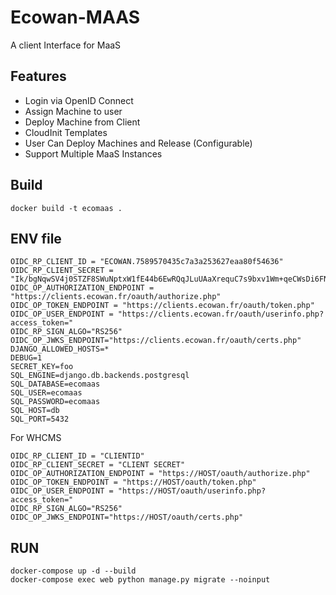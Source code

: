 # Ecowan-MAAS
A client Interface for MaaS

## Features
- Login via OpenID Connect
- Assign Machine to user
- Deploy Machine from Client
- CloudInit Templates
- User Can Deploy Machines and Release (Configurable)
- Support Multiple MaaS Instances


## Build
```
docker build -t ecomaas .
```

## ENV file 
```
OIDC_RP_CLIENT_ID = "ECOWAN.7589570435c7a3a253627eaa80f54636"
OIDC_RP_CLIENT_SECRET = "Ik/bgNqwSV4j0STZF8SWuNptxW1fE44b6EwRQqJLuUAaXrequC7s9bxv1Wm+qeCWsDi6FNj/dnRe9Jl926vkNw=="
OIDC_OP_AUTHORIZATION_ENDPOINT = "https://clients.ecowan.fr/oauth/authorize.php"
OIDC_OP_TOKEN_ENDPOINT = "https://clients.ecowan.fr/oauth/token.php"
OIDC_OP_USER_ENDPOINT = "https://clients.ecowan.fr/oauth/userinfo.php?access_token="
OIDC_RP_SIGN_ALGO="RS256"
OIDC_OP_JWKS_ENDPOINT="https://clients.ecowan.fr/oauth/certs.php"
DJANGO_ALLOWED_HOSTS=*
DEBUG=1
SECRET_KEY=foo
SQL_ENGINE=django.db.backends.postgresql
SQL_DATABASE=ecomaas
SQL_USER=ecomaas
SQL_PASSWORD=ecomaas
SQL_HOST=db
SQL_PORT=5432
```

For WHCMS
```
OIDC_RP_CLIENT_ID = "CLIENTID"
OIDC_RP_CLIENT_SECRET = "CLIENT SECRET"
OIDC_OP_AUTHORIZATION_ENDPOINT = "https://HOST/oauth/authorize.php"
OIDC_OP_TOKEN_ENDPOINT = "https://HOST/oauth/token.php"
OIDC_OP_USER_ENDPOINT = "https://HOST/oauth/userinfo.php?access_token="
OIDC_RP_SIGN_ALGO="RS256"
OIDC_OP_JWKS_ENDPOINT="https://HOST/oauth/certs.php"
```

## RUN 
```
docker-compose up -d --build
docker-compose exec web python manage.py migrate --noinput

```